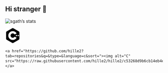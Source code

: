 Hi stranger 👋
---
![sgath’s stats](https://badge42.herokuapp.com/api/stats/sgath)

<p>
  <a href="https://github.com/hille2?tab=repositories&q=&type=&language=c%2B%2B&sort="><img alt="Cpp" src="https://raw.githubusercontent.com/hille2/hille2/43276b1ca139000ea25533df2c50f03f39d60bd0/icon/cplusplus.svg"/></a>
  
    <a href="https://github.com/hille2?tab=repositories&q=&type=&language=c&sort="><img alt="C" src="https://raw.githubusercontent.com/hille2/hille2/c53268d9b6cb14eb4e7fb755bb15f55ad140b31a/icon/c.svg"/></a>
